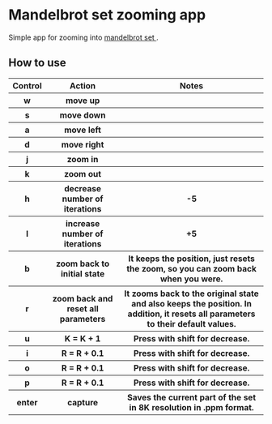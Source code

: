 <h1>Mandelbrot set zooming app</h1>

<p>
    Simple app for zooming into
    <a href="https://en.wikipedia.org/wiki/Mandelbrot_set">
        mandelbrot set
    </a>.
</p>

<h2>How to use</h2>

<table>
    <tr>
        <th>Control</th>
        <th>Action</th>
        <th>Notes</th>
    </tr>
    <tr>
        <th>w</th>
        <th>move up</th>
        <th></th>
    </tr>
    <tr>
        <th>s</th>
        <th>move down</th>
        <th></th>
    </tr>
    <tr>
        <th>a</th>
        <th>move left</th>
        <th></th>
    </tr>
    <tr>
        <th>d</th>
        <th>move right</th>
        <th></th>
    </tr>
    <tr>
        <th>j</th>
        <th>zoom in</th>
        <th></th>
    </tr>
    <tr>
        <th>k</th>
        <th>zoom out</th>
        <th></th>
    </tr>
    <tr>
        <th>h</th>
        <th>decrease number of iterations</th>
        <th>-5</th>
    </tr>
    <tr>
        <th>l</th>
        <th>increase number of iterations</th>
        <th>+5</th>
    </tr>
    <tr>
        <th>b</th>
        <th>zoom back to initial state</th>
        <th>It keeps the position, just resets the zoom,
            so you can zoom back when you were.</th>
    </tr>
    <tr>
        <th>r</th>
        <th>zoom back and reset all parameters</th>
        <th>It zooms back to the original state
            and also keeps the position. In addition,
            it resets all parameters to their default values.
        </th>
    </tr>
    <tr>
        <th>u</th>
        <th>K = K + 1</th>
        <th>Press with shift for decrease.</th>
    </tr>
    <tr>
        <th>i</th>
        <th>R = R + 0.1</th>
        <th>Press with shift for decrease.</th>
    </tr>
    <tr>
        <th>o</th>
        <th>R = R + 0.1</th>
        <th>Press with shift for decrease.</th>
    </tr>
    <tr>
        <th>p</th>
        <th>R = R + 0.1</th>
        <th>Press with shift for decrease.</th>
    </tr>
    <tr>
        <th>enter</th>
        <th>capture</th>
        <th>Saves the current part of the set in 8K resolution in
            .ppm format.
        </th>
    </tr>
</table>
